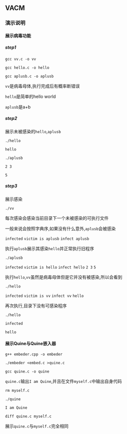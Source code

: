 ## VACM 

### 演示说明

#### 展示病毒功能

#### 

##### step1

`gcc vv.c -o vv`

`gcc hello.c -o hello`

`gcc aplusb.c -o aplusb`

`vv`是病毒母体,执行完成后有概率断错误

`hello`是简单的hello world

`aplusb`是a+b

##### step2

展示未被感染的`hello`,`aplusb`

`./hello`

`hello`

`./aplusb`

`2 3`

`5`

##### step3

展示感染

`./vv`

每次感染会感染当前目录下一个未被感染的可执行文件

一般来说会按照字典序,如果没有什么意外,`aplusb`会被感染

`infected`
`victim is aplusb`
`infect aplusb`

执行`aplusb`展示其感染`hello`并正常执行旧程序

`./aplusb`

`infected`
`victim is hello`
`infect hello`
`2 3`
`5`

执行`hello`,`vv`虽然是病毒母体但是它并没有被感染,所以会看到

`./hello`

`infected`
`victim is vv`
`infect vv`
`hello`

再次执行,目录下没有可感染程序

`./hello`

`infected`

`hello`



#### 展示Quine与Quine嵌入器

`g++ embeder.cpp -o embeder`

`./embeder <embed.c >quine.c`

`gcc quine.c -o quine`

`quine.c`输出`I am Quine`,并且在文件`myself.c`中输出自身代码

`rm myself.c`

`./quine `

`I am Quine`

`diff quine.c myself.c`

展示`quine.c`与`myself.c`完全相同

